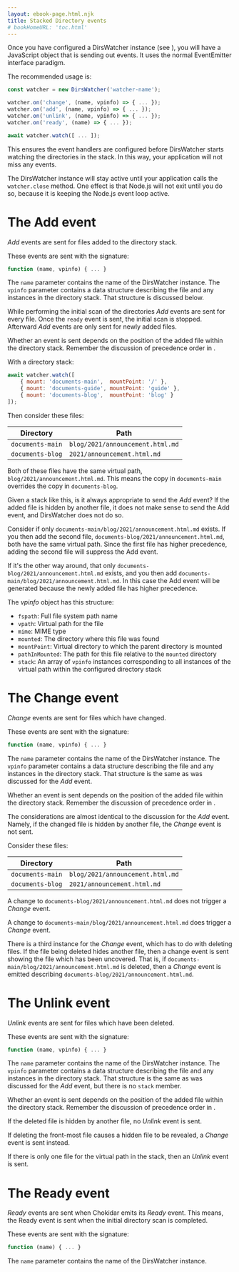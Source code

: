 ```yaml
---
layout: ebook-page.html.njk
title: Stacked Directory events
# bookHomeURL: 'toc.html'
---
```


Once you have configured a DirsWatcher instance (see [](configuration.html)), you will have a JavaScript object that is sending out events.  It uses the normal EventEmitter interface paradigm.

The recommended usage is:

```js
const watcher = new DirsWatcher('watcher-name');

watcher.on('change', (name, vpinfo) => { ... });
watcher.on('add', (name, vpinfo) => { ... });
watcher.on('unlink', (name, vpinfo) => { ... });
watcher.on('ready', (name) => { ... });

await watcher.watch([ ... ]);
```

This ensures the event handlers are configured before DirsWatcher starts watching the directories in the stack.  In this way, your application will not miss any events.

The DirsWatcher instance will stay active until your application calls the `watcher.close` method.  One effect is that Node.js will not exit until you do so, because it is keeping the Node.js event loop active.

# The Add event

_Add_ events are sent for files added to the directory stack.

These events are sent with the signature:

```js
function (name, vpinfo) { ... }
```

The `name` parameter contains the name of the DirsWatcher instance.  The `vpinfo` parameter contains a data structure describing the file and any instances in the directory stack.  That structure is discussed below.

While performing the initial scan of the directories _Add_ events are sent for every file.  Once the `ready` event is sent, the initial scan is stopped.  Afterward _Add_ events are only sent for newly added files.

Whether an event is sent depends on the position of the added file within the directory stack.  Remember the discussion of precedence order in [](index.html).

With a directory stack:

```js
await watcher.watch([
    { mount: 'documents-main',  mountPoint: '/' },
    { mount: 'documents-guide', mountPoint: 'guide' },
    { mount: 'documents-blog',  mountPoint: 'blog' }
]);
```

Then consider these files:

Directory        | Path 
-----------------|------
`documents-main` | `blog/2021/announcement.html.md`
`documents-blog` | `2021/announcement.html.md`

Both of these files have the same virtual path, `blog/2021/announcement.html.md`.  This means the copy in `documents-main` overrides the copy in `documents-blog`.

Given a stack like this, is it always appropriate to send the _Add_ event?  If the added file is hidden by another file, it does not make sense to send the Add event, and DirsWatcher does not do so.

Consider if only `documents-main/blog/2021/announcement.html.md` exists.  If you then add the second file, `documents-blog/2021/announcement.html.md`, both have the same virtual path.  Since the first file has higher precedence, adding the second file will suppress the Add event.

If it's the other way around, that only `documents-blog/2021/announcement.html.md` exists, and you then add `documents-main/blog/2021/announcement.html.md`.  In this case the Add event will be generated because the newly added file has higher precedence.

The _vpinfo_ object has this structure:

* `fspath`: Full file system path name
* `vpath`: Virtual path for the file
* `mime`: MIME type
* `mounted`: The directory where this file was found
* `mountPoint`: Virtual directory to which the parent directory is mounted
* `pathInMounted`: The path for this file relative to the `mounted` directory
* `stack`: An array of `vpinfo` instances corresponding to all instances of the virtual path within the configured directory stack


# The Change event

_Change_ events are sent for files which have changed.

These events are sent with the signature:

```js
function (name, vpinfo) { ... }
```

The `name` parameter contains the name of the DirsWatcher instance.  The `vpinfo` parameter contains a data structure describing the file and any instances in the directory stack.  That structure is the same as was discussed for the _Add_ event.

Whether an event is sent depends on the position of the added file within the directory stack.  Remember the discussion of precedence order in [](index.html).

The considerations are almost identical to the discussion for the _Add_ event.  Namely, if the changed file is hidden by another file, the _Change_ event is not sent.

Consider these files:

Directory        | Path 
-----------------|------
`documents-main` | `blog/2021/announcement.html.md`
`documents-blog` | `2021/announcement.html.md`

A change to `documents-blog/2021/announcement.html.md` does not trigger a _Change_ event.

A change to `documents-main/blog/2021/announcement.html.md` does trigger a _Change_ event.

There is a third instance for the _Change_ event, which has to do with deleting files.  If the file being deleted hides another file, then a change event is sent showing the file which has been uncovered.  That is, if `documents-main/blog/2021/announcement.html.md` is deleted, then a _Change_ event is emitted describing `documents-blog/2021/announcement.html.md`.

# The Unlink event

_Unlink_ events are sent for files which have been deleted.

These events are sent with the signature:

```js
function (name, vpinfo) { ... }
```

The `name` parameter contains the name of the DirsWatcher instance.  The `vpinfo` parameter contains a data structure describing the file and any instances in the directory stack.  That structure is the same as was discussed for the _Add_ event, but there is no `stack` member.

Whether an event is sent depends on the position of the added file within the directory stack.  Remember the discussion of precedence order in [](index.html).

If the deleted file is hidden by another file, no _Unlink_ event is sent.

If deleting the front-most file causes a hidden file to be revealed, a _Change_ event is sent instead.

If there is only one file for the virtual path in the stack, then an _Unlink_ event is sent.

# The Ready event

_Ready_ events are sent when Chokidar emits its _Ready_ event.  This means, the Ready event is sent when the initial directory scan is completed.

These events are sent with the signature:

```js
function (name) { ... }
```

The `name` parameter contains the name of the DirsWatcher instance. 







